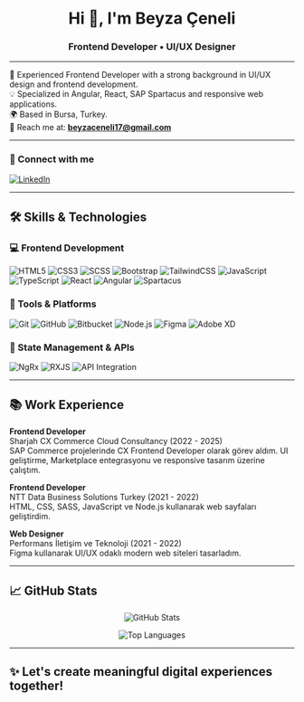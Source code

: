 <h1 align="center">Hi 👋, I'm Beyza Çeneli</h1>
<h3 align="center">Frontend Developer • UI/UX Designer</h3>

---

🎯 Experienced Frontend Developer with a strong background in UI/UX design and frontend development.  
💡 Specialized in Angular, React, SAP Spartacus and responsive web applications.  
🌍 Based in Bursa, Turkey.  
📧 Reach me at: **beyzaceneli17@gmail.com**

---

### 🔗 Connect with me

[![LinkedIn](https://img.shields.io/badge/LinkedIn-blue?logo=linkedin)](https://www.linkedin.com/in/beyza-%C3%A7eneli-a79851210)

---

## 🛠️ Skills & Technologies

### 💻 Frontend Development
![HTML5](https://img.shields.io/badge/HTML5-E34F26?style=flat&logo=html5&logoColor=white)
![CSS3](https://img.shields.io/badge/CSS3-1572B6?style=flat&logo=css3&logoColor=white)
![SCSS](https://img.shields.io/badge/SCSS-CC6699?style=flat&logo=sass&logoColor=white)
![Bootstrap](https://img.shields.io/badge/Bootstrap-563d7c?style=flat&logo=bootstrap&logoColor=white)
![TailwindCSS](https://img.shields.io/badge/TailwindCSS-38B2AC?style=flat&logo=tailwind-css&logoColor=white)
![JavaScript](https://img.shields.io/badge/JavaScript-F7DF1E?style=flat&logo=javascript&logoColor=black)
![TypeScript](https://img.shields.io/badge/TypeScript-007ACC?style=flat&logo=typescript&logoColor=white)
![React](https://img.shields.io/badge/React-61DAFB?style=flat&logo=react&logoColor=black)
![Angular](https://img.shields.io/badge/Angular-DD0031?style=flat&logo=angular&logoColor=white)
![Spartacus](https://img.shields.io/badge/SAP%20Spartacus-0FAAFF?style=flat&logo=sap&logoColor=white)

### 🧰 Tools & Platforms
![Git](https://img.shields.io/badge/Git-F05032?style=flat&logo=git&logoColor=white)
![GitHub](https://img.shields.io/badge/GitHub-181717?style=flat&logo=github&logoColor=white)
![Bitbucket](https://img.shields.io/badge/Bitbucket-0052CC?style=flat&logo=bitbucket&logoColor=white)
![Node.js](https://img.shields.io/badge/Node.js-339933?style=flat&logo=node.js&logoColor=white)
![Figma](https://img.shields.io/badge/Figma-F24E1E?style=flat&logo=figma&logoColor=white)
![Adobe XD](https://img.shields.io/badge/AdobeXD-470137?style=flat&logo=adobe-xd&logoColor=white)

### 🧠 State Management & APIs
![NgRx](https://img.shields.io/badge/NgRx-8C2EFF?style=flat&logo=ngrx&logoColor=white)
![RXJS](https://img.shields.io/badge/RXJS-B7178C?style=flat&logo=reactivex&logoColor=white)
![API Integration](https://img.shields.io/badge/API-Integration-brightgreen)

---

## 📚 Work Experience

**Frontend Developer**  
Sharjah CX Commerce Cloud Consultancy (2022 - 2025)  
SAP Commerce projelerinde CX Frontend Developer olarak görev aldım. UI geliştirme, Marketplace entegrasyonu ve responsive tasarım üzerine çalıştım.

**Frontend Developer**  
NTT Data Business Solutions Turkey (2021 - 2022)  
HTML, CSS, SASS, JavaScript ve Node.js kullanarak web sayfaları geliştirdim.

**Web Designer**  
Performans İletişim ve Teknoloji (2021 - 2022)  
Figma kullanarak UI/UX odaklı modern web siteleri tasarladım.

---

## 📈 GitHub Stats

<p align="center">
  <img src="https://github-readme-stats.vercel.app/api?username=beyzaceneli&show_icons=true&theme=tokyonight" alt="GitHub Stats"/>
</p>

<p align="center">
  <img src="https://github-readme-stats.vercel.app/api/top-langs/?username=beyzaceneli&layout=compact&theme=tokyonight" alt="Top Languages"/>
</p>

---

## ✨ Let's create meaningful digital experiences together!
